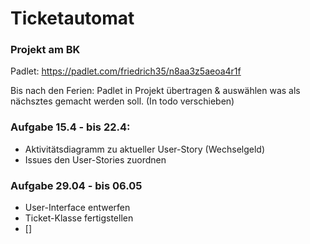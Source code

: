 # Ticketautomat 
### Projekt am BK

Padlet: https://padlet.com/friedrich35/n8aa3z5aeoa4r1f

Bis nach den Ferien:
Padlet in Projekt übertragen & auswählen was als nächsztes gemacht werden soll. (In todo verschieben)

### Aufgabe 15.4 - bis 22.4: 
- Aktivitätsdiagramm zu aktueller User-Story (Wechselgeld)
- Issues den User-Stories zuordnen


### Aufgabe 29.04 - bis 06.05
- User-Interface entwerfen
- Ticket-Klasse fertigstellen
- []
